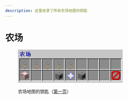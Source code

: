 ```yaml
---
description: 这里收录了所有农场地图的钥匙
---
```


# 农场

<figure><img src="../../.gitbook/assets/image (97).png" alt=""><figcaption><p>农场地图的钥匙（<a href="../../xin-shou-kuai-su-shang-shou/you-xi-liu-cheng/zhan-qian-zhun-bei/xi-tong-shang-dian.md">第一页</a>）</p></figcaption></figure>
